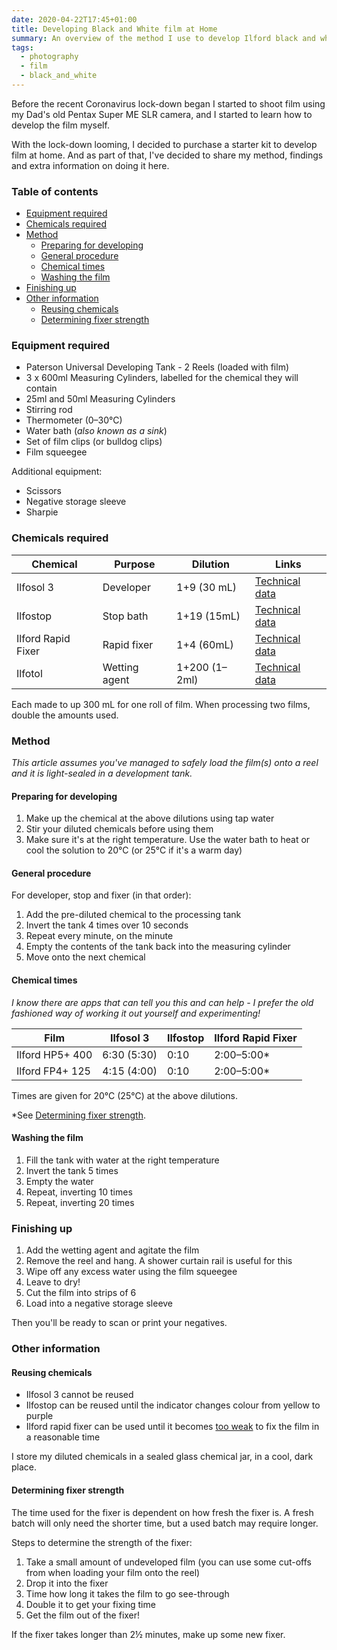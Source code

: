 ```yaml
---
date: 2020-04-22T17:45+01:00
title: Developing Black and White film at Home
summary: An overview of the method I use to develop Ilford black and white film.
tags:
  - photography
  - film
  - black_and_white
---
```


Before the recent Coronavirus lock-down began I started to shoot film using my Dad's old Pentax Super ME SLR camera, and I started to learn how to develop the film myself.

With the lock-down looming, I decided to purchase a starter kit to develop film at home. And as part of that, I've decided to share my method, findings and extra information on doing it here.

<!--more-->

### Table of contents <!-- omit in toc -->

- [Equipment required](#equipment-required)
- [Chemicals required](#chemicals-required)
- [Method](#method)
  - [Preparing for developing](#preparing-for-developing)
  - [General procedure](#general-procedure)
  - [Chemical times](#chemical-times)
  - [Washing the film](#washing-the-film)
- [Finishing up](#finishing-up)
- [Other information](#other-information)
  - [Reusing chemicals](#reusing-chemicals)
  - [Determining fixer strength](#determining-fixer-strength)

### Equipment required

- Paterson Universal Developing Tank - 2 Reels (loaded with film)
- 3 x 600ml Measuring Cylinders, labelled for the chemical they will contain
- 25ml and 50ml Measuring Cylinders
- Stirring rod
- Thermometer (0–30&deg;C)
- Water bath (_also known as a sink_)
- Set of film clips (or bulldog clips)
- Film squeegee

Additional equipment:

- Scissors
- Negative storage sleeve
- Sharpie

### Chemicals required

| Chemical           | Purpose       | Dilution      | Links                                                                                                   |
| ------------------ | ------------- | ------------- | ------------------------------------------------------------------------------------------------------- |
| Ilfosol 3          | Developer     | 1+9 (30 mL)   | [Technical data](https://www.ilfordphoto.com/wp/wp-content/uploads/2019/08/ILFOSOL-3-June2019.pdf)      |
| Ilfostop           | Stop bath     | 1+19 (15mL)   | [Technical data](https://www.ilfordphoto.com/wp/wp-content/uploads/2017/03/ILFOSTOP-119-GHS-J17.pdf)    |
| Ilford Rapid Fixer | Rapid fixer   | 1+4 (60mL)    | [Technical data](https://www.ilfordphoto.com/amfile/file/download/file/1833/product/711/)               |
| Ilfotol            | Wetting agent | 1+200 (1–2ml) | [Technical data](https://www.ilfordphoto.com/wp/wp-content/uploads/2017/04/Ilfotol-EN-H17-44-10256.pdf) |

Each made to up 300 mL for one roll of film. When processing two films, double the amounts used.

### Method

_This article assumes you've managed to safely load the film(s) onto a reel and it is light-sealed in a development tank._

#### Preparing for developing

1. Make up the chemical at the above dilutions using tap water
1. Stir your diluted chemicals before using them
1. Make sure it's at the right temperature. Use the water bath to heat or cool the solution to 20&deg;C (or 25&deg;C if it's a warm day)

#### General procedure

For developer, stop and fixer (in that order):

1. Add the pre-diluted chemical to the processing tank
1. Invert the tank 4 times over 10 seconds
1. Repeat every minute, on the minute
1. Empty the contents of the tank back into the measuring cylinder
1. Move onto the next chemical

#### Chemical times

_I know there are apps that can tell you this and can help - I prefer the old fashioned way of working it out yourself and experimenting!_

| Film            | Ilfosol 3   | Ilfostop | Ilford Rapid Fixer |
| --------------- | ----------- | -------- | ------------------ |
| Ilford HP5+ 400 | 6:30 (5:30) | 0:10     | 2:00–5:00\*        |
| Ilford FP4+ 125 | 4:15 (4:00) | 0:10     | 2:00–5:00\*        |

Times are given for 20&deg;C (25&deg;C) at the above dilutions.

\*See [Determining fixer strength](#determining-fixer-strength).

#### Washing the film

1. Fill the tank with water at the right temperature
1. Invert the tank 5 times
1. Empty the water
1. Repeat, inverting 10 times
1. Repeat, inverting 20 times

### Finishing up

1. Add the wetting agent and agitate the film
1. Remove the reel and hang. A shower curtain rail is useful for this
1. Wipe off any excess water using the film squeegee
1. Leave to dry!
1. Cut the film into strips of 6
1. Load into a negative storage sleeve

Then you'll be ready to scan or print your negatives.

### Other information

#### Reusing chemicals

- Ilfosol 3 cannot be reused
- Ilfostop can be reused until the indicator changes colour from yellow to purple
- Ilford rapid fixer can be used until it becomes [too weak](#Determining%20fixer%20strength) to fix the film in a reasonable time

I store my diluted chemicals in a sealed glass chemical jar, in a cool, dark place.

#### Determining fixer strength

The time used for the fixer is dependent on how fresh the fixer is. A fresh batch will only need the shorter time, but a used batch may require longer.

Steps to determine the strength of the fixer:

1. Take a small amount of undeveloped film (you can use some cut-offs from when loading your film onto the reel)
1. Drop it into the fixer
1. Time how long it takes the film to go see-through
1. Double it to get your fixing time
1. Get the film out of the fixer!

If the fixer takes longer than 2&half; minutes, make up some new fixer.
